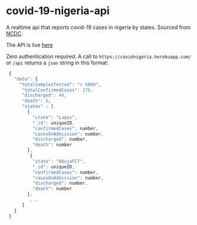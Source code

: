 # covid-19-nigeria-api

A realtime api that reports covid-19 cases in nigeria by states. Sourced from [NCDC](http://covid19.ncdc.gov.ng/).

The API is live [here](https://covidnigeria.herokuapp.com/)

Zero authentication required. A call to `https://covidnigeria.herokuapp.com/` or `/api` returns a `json` string in this format:

```js
 {
   "data": {
     "totalSamplesTested": "> 5000",
      "totalConfirmedCases": 276,
      "discharged": 44,
      "death": 6,
      "states" : [
        { 
          "state": "Lagos",
          "_id": uniqueID,
          "confirmedCases": number,
          "casesOnAdmission": number,
          "discharged": number,
          "death": number
        },
         { 
          "state": "AbujaFCT",
          "_id": uniqueID,
          "confirmedCases": number,
          "casesOnAdmission": number,
          "discharged": number,
          "death": number
        },
         ...
      ]
   }
 }
```
